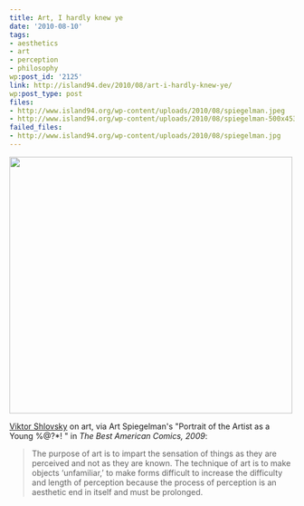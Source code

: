```yaml
---
title: Art, I hardly knew ye
date: '2010-08-10'
tags:
- aesthetics
- art
- perception
- philosophy
wp:post_id: '2125'
link: http://island94.dev/2010/08/art-i-hardly-knew-ye/
wp:post_type: post
files:
- http://www.island94.org/wp-content/uploads/2010/08/spiegelman.jpeg
- http://www.island94.org/wp-content/uploads/2010/08/spiegelman-500x453.jpg
failed_files:
- http://www.island94.org/wp-content/uploads/2010/08/spiegelman.jpg
---
```


<a href="http://www.island94.org/wp-content/uploads/2010/08/spiegelman.jpeg"><img class="aligncenter size-medium wp-image-2126" title="Spiegelman" src="http://www.island94.org/wp-content/uploads/2010/08/spiegelman-500x453.jpg" alt="" width="500" height="453" /></a>

<a href="http://en.wikipedia.org/wiki/Defamiliarization">Viktor Shlovsky</a> on art, via Art Spiegelman's "Portrait of the Artist as a Young %@?*! " in <em>The Best American Comics, 2009</em>:
<blockquote>The purpose of art is to impart the sensation of things as they are perceived and not as they are known. The technique of art is to make objects ‘unfamiliar,’ to make forms difficult to increase the difficulty and length of perception because the process of perception is an aesthetic end in itself and must be prolonged.</blockquote>
